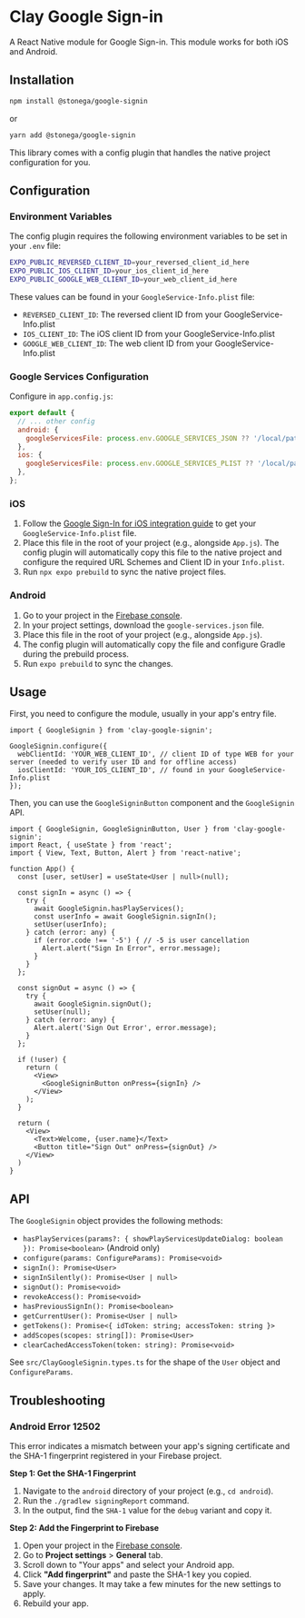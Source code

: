# Clay Google Sign-in

A React Native module for Google Sign-in. This module works for both iOS and Android.

## Installation

```sh
npm install @stonega/google-signin
```
or
```sh
yarn add @stonega/google-signin
```

This library comes with a config plugin that handles the native project configuration for you.

## Configuration

### Environment Variables

The config plugin requires the following environment variables to be set in your `.env` file:

```bash
EXPO_PUBLIC_REVERSED_CLIENT_ID=your_reversed_client_id_here
EXPO_PUBLIC_IOS_CLIENT_ID=your_ios_client_id_here
EXPO_PUBLIC_GOOGLE_WEB_CLIENT_ID=your_web_client_id_here
```

These values can be found in your `GoogleService-Info.plist` file:
- `REVERSED_CLIENT_ID`: The reversed client ID from your GoogleService-Info.plist
- `IOS_CLIENT_ID`: The iOS client ID from your GoogleService-Info.plist
- `GOOGLE_WEB_CLIENT_ID`: The web client ID from your GoogleService-Info.plist

### Google Services Configuration

Configure in `app.config.js`:

```javascript
export default {
  // ... other config
  android: {
    googleServicesFile: process.env.GOOGLE_SERVICES_JSON ?? '/local/path/to/google-services.json',
  },
  ios: {
    googleServicesFile: process.env.GOOGLE_SERVICES_PLIST ?? '/local/path/to/GoogleService-Info.plist',
  },
};
```

### iOS

1.  Follow the [Google Sign-In for iOS integration guide](https://developers.google.com/identity/sign-in/ios/start-integrating) to get your `GoogleService-Info.plist` file.
2.  Place this file in the root of your project (e.g., alongside `App.js`). The config plugin will automatically copy this file to the native project and configure the required URL Schemes and Client ID in your `Info.plist`.
3.  Run `npx expo prebuild` to sync the native project files.

### Android

1.  Go to your project in the [Firebase console](https://console.firebase.google.com/).
2.  In your project settings, download the `google-services.json` file.
3.  Place this file in the root of your project (e.g., alongside `App.js`).
4.  The config plugin will automatically copy the file and configure Gradle during the prebuild process.
5.  Run `expo prebuild` to sync the changes.

## Usage

First, you need to configure the module, usually in your app's entry file.

```tsx
import { GoogleSignin } from 'clay-google-signin';

GoogleSignin.configure({
  webClientId: 'YOUR_WEB_CLIENT_ID', // client ID of type WEB for your server (needed to verify user ID and for offline access)
  iosClientId: 'YOUR_IOS_CLIENT_ID', // found in your GoogleService-Info.plist
});
```

Then, you can use the `GoogleSigninButton` component and the `GoogleSignin` API.

```tsx
import { GoogleSignin, GoogleSigninButton, User } from 'clay-google-signin';
import React, { useState } from 'react';
import { View, Text, Button, Alert } from 'react-native';

function App() {
  const [user, setUser] = useState<User | null>(null);

  const signIn = async () => {
    try {
      await GoogleSignin.hasPlayServices();
      const userInfo = await GoogleSignin.signIn();
      setUser(userInfo);
    } catch (error: any) {
      if (error.code !== '-5') { // -5 is user cancellation
        Alert.alert("Sign In Error", error.message);
      }
    }
  };

  const signOut = async () => {
    try {
      await GoogleSignin.signOut();
      setUser(null);
    } catch (error: any) {
      Alert.alert('Sign Out Error', error.message);
    }
  };

  if (!user) {
    return (
      <View>
        <GoogleSigninButton onPress={signIn} />
      </View>
    );
  }

  return (
    <View>
      <Text>Welcome, {user.name}</Text>
      <Button title="Sign Out" onPress={signOut} />
    </View>
  )
}
```

## API

The `GoogleSignin` object provides the following methods:

-   `hasPlayServices(params?: { showPlayServicesUpdateDialog: boolean }): Promise<boolean>` (Android only)
-   `configure(params: ConfigureParams): Promise<void>`
-   `signIn(): Promise<User>`
-   `signInSilently(): Promise<User | null>`
-   `signOut(): Promise<void>`
-   `revokeAccess(): Promise<void>`
-   `hasPreviousSignIn(): Promise<boolean>`
-   `getCurrentUser(): Promise<User | null>`
-   `getTokens(): Promise<{ idToken: string; accessToken: string }>`
-   `addScopes(scopes: string[]): Promise<User>`
-   `clearCachedAccessToken(token: string): Promise<void>`

See `src/ClayGoogleSignin.types.ts` for the shape of the `User` object and `ConfigureParams`.

## Troubleshooting

### Android Error 12502

This error indicates a mismatch between your app's signing certificate and the SHA-1 fingerprint registered in your Firebase project.

**Step 1: Get the SHA-1 Fingerprint**

1.  Navigate to the `android` directory of your project (e.g., `cd android`).
2.  Run the `./gradlew signingReport` command.
3.  In the output, find the `SHA-1` value for the `debug` variant and copy it.

**Step 2: Add the Fingerprint to Firebase**

1.  Open your project in the [Firebase console](https://console.firebase.google.com/).
2.  Go to **Project settings** > **General** tab.
3.  Scroll down to "Your apps" and select your Android app.
4.  Click **"Add fingerprint"** and paste the SHA-1 key you copied.
5.  Save your changes. It may take a few minutes for the new settings to apply.
6.  Rebuild your app.
